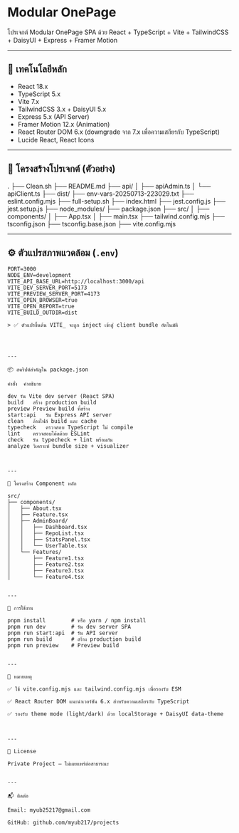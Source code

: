 # Modular OnePage

โปรเจกต์ Modular OnePage SPA ด้วย React + TypeScript + Vite + TailwindCSS + DaisyUI + Express + Framer Motion

---

## 🔧 เทคโนโลยีหลัก

- React 18.x  
- TypeScript 5.x  
- Vite 7.x  
- TailwindCSS 3.x + DaisyUI 5.x  
- Express 5.x (API Server)  
- Framer Motion 12.x (Animation)  
- React Router DOM 6.x (downgrade จาก 7.x เพื่อความเสถียรกับ TypeScript)  
- Lucide React, React Icons  

---

## 📁 โครงสร้างโปรเจกต์ (ตัวอย่าง)

.
├── Clean.sh
├── README.md
├── api/
│   ├── apiAdmin.ts
│   └── apiClient.ts
├── dist/
├── env-vars-20250713-223029.txt
├── eslint.config.mjs
├── full-setup.sh
├── index.html
├── jest.config.js
├── jest.setup.js
├── node_modules/
├── package.json
├── src/
│   ├── components/
│   ├── App.tsx
│   ├── main.tsx
├── tailwind.config.mjs
├── tsconfig.json
├── tsconfig.base.json
├── vite.config.mjs

---

## ⚙️ ตัวแปรสภาพแวดล้อม (`.env`)

```env
PORT=3000
NODE_ENV=development
VITE_API_BASE_URL=http://localhost:3000/api
VITE_DEV_SERVER_PORT=5173
VITE_PREVIEW_SERVER_PORT=4173
VITE_OPEN_BROWSER=true
VITE_OPEN_REPORT=true
VITE_BUILD_OUTDIR=dist

> ✅ ตัวแปรขึ้นต้น VITE_ จะถูก inject เข้าสู่ client bundle อัตโนมัติ




---

📦 สคริปต์สำคัญใน package.json

คำสั่ง	คำอธิบาย

dev	รัน Vite dev server (React SPA)
build	สร้าง production build
preview	Preview build ที่สร้าง
start:api	รัน Express API server
clean	ล้างไฟล์ build และ cache
typecheck	ตรวจสอบ TypeScript ไม่ compile
lint	ตรวจสอบโค้ดด้วย ESLint
check	รัน typecheck + lint พร้อมกัน
analyze	วิเคราะห์ bundle size + visualizer



---

🧱 โครงสร้าง Component หลัก

src/
├── components/
│   ├── About.tsx
│   ├── Feature.tsx
│   ├── AdminBoard/
│   │   ├── Dashboard.tsx
│   │   ├── RepoList.tsx
│   │   ├── StatsPanel.tsx
│   │   └── UserTable.tsx
│   └── Features/
│       ├── Feature1.tsx
│       ├── Feature2.tsx
│       ├── Feature3.tsx
│       └── Feature4.tsx


---

🚀 การใช้งาน

pnpm install        # หรือ yarn / npm install
pnpm run dev        # รัน dev server SPA
pnpm run start:api  # รัน API server
pnpm run build      # สร้าง production build
pnpm run preview    # Preview build


---

🧠 หมายเหตุ

✅ ใช้ vite.config.mjs และ tailwind.config.mjs เพื่อรองรับ ESM

✅ React Router DOM แนะนำเวอร์ชัน 6.x สำหรับความเสถียรกับ TypeScript

✅ รองรับ theme mode (light/dark) ด้วย localStorage + DaisyUI data-theme



---

📄 License

Private Project — ไม่เผยแพร่ต่อสาธารณะ


---

📬 ติดต่อ

Email: myub25217@gmail.com

GitHub: github.com/myub217/projects
